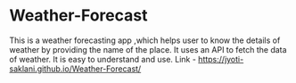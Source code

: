 # Weather-Forecast
This is a weather forecasting app ,which helps user to know the details of weather by providing the name of the place. It uses an API to fetch the data of weather. It is easy to understand and use.
Link - https://jyoti-saklani.github.io/Weather-Forecast/
